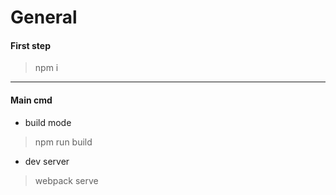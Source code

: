 General
========================
#### First step
> npm i
***
#### Main cmd
* build mode
> npm run build

* dev server 
> webpack serve




